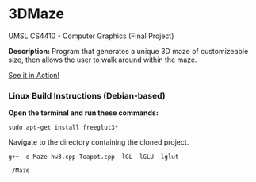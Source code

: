 # 3DMaze
UMSL CS4410 - Computer Graphics (Final Project)

**Description:** Program that generates a unique 3D maze of customizeable size, then allows the user to walk around within the maze. 


[See it in Action!](https://gfycat.com/spotlessweirdbarnswallow "Maze GIF")

### Linux Build Instructions (Debian-based)
**Open the terminal and run these commands:**

```sudo apt-get install freeglut3*```

Navigate to the directory containing the cloned project.

```g++ -o Maze hw3.cpp Teapot.cpp -lGL -lGLU -lglut```

```./Maze```
